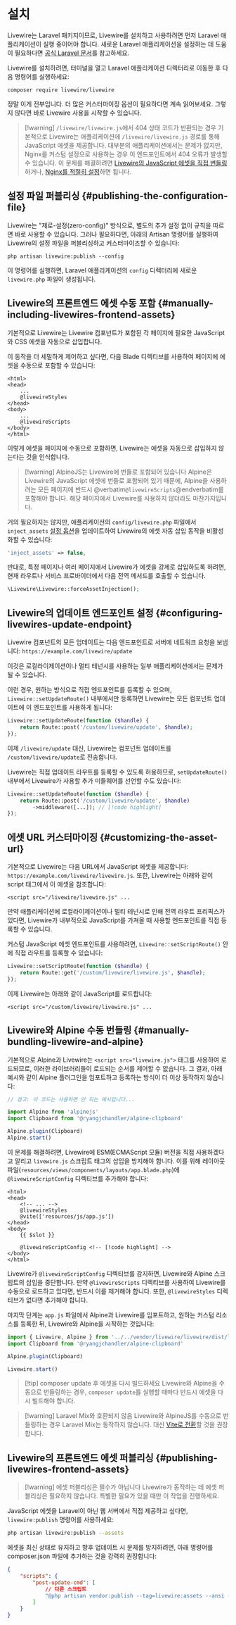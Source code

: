 # 설치
Livewire는 Laravel 패키지이므로, Livewire를 설치하고 사용하려면 먼저 Laravel 애플리케이션이 실행 중이어야 합니다. 새로운 Laravel 애플리케이션을 설정하는 데 도움이 필요하다면 [공식 Laravel 문서](https://laravel.com/docs/installation)를 참고하세요.

Livewire를 설치하려면, 터미널을 열고 Laravel 애플리케이션 디렉터리로 이동한 후 다음 명령어를 실행하세요:
```shell
composer require livewire/livewire
```

정말 이게 전부입니다. 더 많은 커스터마이징 옵션이 필요하다면 계속 읽어보세요. 그렇지 않다면 바로 Livewire 사용을 시작할 수 있습니다.

> [!warning] `/livewire/livewire.js`에서 404 상태 코드가 반환되는 경우
> 기본적으로 Livewire는 애플리케이션에 `/livewire/livewire.js` 경로를 통해 JavaScript 에셋을 제공합니다. 대부분의 애플리케이션에서는 문제가 없지만, Nginx를 커스텀 설정으로 사용하는 경우 이 엔드포인트에서 404 오류가 발생할 수 있습니다. 이 문제를 해결하려면 [Livewire의 JavaScript 에셋을 직접 번들링](#manually-bundling-livewire-and-alpine)하거나, [Nginx를 적절히 설정](https://benjamincrozat.com/livewire-js-404-not-found)하면 됩니다.

## 설정 파일 퍼블리싱 {#publishing-the-configuration-file}

Livewire는 "제로-설정(zero-config)" 방식으로, 별도의 추가 설정 없이 규칙을 따르면 바로 사용할 수 있습니다. 그러나 필요하다면, 아래의 Artisan 명령어를 실행하여 Livewire의 설정 파일을 퍼블리싱하고 커스터마이즈할 수 있습니다:

```shell
php artisan livewire:publish --config
```

이 명령어를 실행하면, Laravel 애플리케이션의 `config` 디렉터리에 새로운 `livewire.php` 파일이 생성됩니다.

## Livewire의 프론트엔드 에셋 수동 포함 {#manually-including-livewires-frontend-assets}

기본적으로 Livewire는 Livewire 컴포넌트가 포함된 각 페이지에 필요한 JavaScript와 CSS 에셋을 자동으로 삽입합니다.

이 동작을 더 세밀하게 제어하고 싶다면, 다음 Blade 디렉티브를 사용하여 페이지에 에셋을 수동으로 포함할 수 있습니다:

```blade
<html>
<head>
	...
	@livewireStyles
</head>
<body>
	...
	@livewireScripts
</body>
</html>
```

이렇게 에셋을 페이지에 수동으로 포함하면, Livewire는 에셋을 자동으로 삽입하지 않는다는 것을 인식합니다.

> [!warning] AlpineJS는 Livewire에 번들로 포함되어 있습니다
> Alpine은 Livewire의 JavaScript 에셋에 번들로 포함되어 있기 때문에, Alpine을 사용하려는 모든 페이지에 반드시 @verbatim`@livewireScripts`@endverbatim를 포함해야 합니다. 해당 페이지에서 Livewire를 사용하지 않더라도 마찬가지입니다.

거의 필요하지는 않지만, 애플리케이션의 `config/livewire.php` 파일에서 `inject_assets` [설정 옵션](#publishing-the-configuration-file)을 업데이트하여 Livewire의 에셋 자동 삽입 동작을 비활성화할 수 있습니다:

```php
'inject_assets' => false,
```

반대로, 특정 페이지나 여러 페이지에서 Livewire가 에셋을 강제로 삽입하도록 하려면, 현재 라우트나 서비스 프로바이더에서 다음 전역 메서드를 호출할 수 있습니다.

```php
\Livewire\Livewire::forceAssetInjection();
```

## Livewire의 업데이트 엔드포인트 설정 {#configuring-livewires-update-endpoint}

Livewire 컴포넌트의 모든 업데이트는 다음 엔드포인트로 서버에 네트워크 요청을 보냅니다: `https://example.com/livewire/update`

이것은 로컬라이제이션이나 멀티 테넌시를 사용하는 일부 애플리케이션에서는 문제가 될 수 있습니다.

이런 경우, 원하는 방식으로 직접 엔드포인트를 등록할 수 있으며, `Livewire::setUpdateRoute()` 내부에서만 등록하면 Livewire는 모든 컴포넌트 업데이트에 이 엔드포인트를 사용하게 됩니다:

```php
Livewire::setUpdateRoute(function ($handle) {
	return Route::post('/custom/livewire/update', $handle);
});
```

이제 `/livewire/update` 대신, Livewire는 컴포넌트 업데이트를 `/custom/livewire/update`로 전송합니다.

Livewire는 직접 업데이트 라우트를 등록할 수 있도록 허용하므로, `setUpdateRoute()` 내부에서 Livewire가 사용할 추가 미들웨어를 선언할 수도 있습니다:

```php
Livewire::setUpdateRoute(function ($handle) {
	return Route::post('/custom/livewire/update', $handle)
        ->middleware([...]); // [!code highlight]
});
```

## 에셋 URL 커스터마이징 {#customizing-the-asset-url}

기본적으로 Livewire는 다음 URL에서 JavaScript 에셋을 제공합니다: `https://example.com/livewire/livewire.js`. 또한, Livewire는 아래와 같이 script 태그에서 이 에셋을 참조합니다:

```blade
<script src="/livewire/livewire.js" ...
```

만약 애플리케이션에 로컬라이제이션이나 멀티 테넌시로 인해 전역 라우트 프리픽스가 있다면, Livewire가 내부적으로 JavaScript를 가져올 때 사용할 엔드포인트를 직접 등록할 수 있습니다.

커스텀 JavaScript 에셋 엔드포인트를 사용하려면, `Livewire::setScriptRoute()` 안에 직접 라우트를 등록할 수 있습니다:

```php
Livewire::setScriptRoute(function ($handle) {
    return Route::get('/custom/livewire/livewire.js', $handle);
});
```

이제 Livewire는 아래와 같이 JavaScript를 로드합니다:

```blade
<script src="/custom/livewire/livewire.js" ...
```

## Livewire와 Alpine 수동 번들링 {#manually-bundling-livewire-and-alpine}

기본적으로 Alpine과 Livewire는 `<script src="livewire.js">` 태그를 사용하여 로드되므로, 이러한 라이브러리들이 로드되는 순서를 제어할 수 없습니다. 그 결과, 아래 예시와 같이 Alpine 플러그인을 임포트하고 등록하는 방식이 더 이상 동작하지 않습니다:

```js
// 경고: 이 코드는 사용하면 안 되는 예시입니다...

import Alpine from 'alpinejs'
import Clipboard from '@ryangjchandler/alpine-clipboard'

Alpine.plugin(Clipboard)
Alpine.start()
```

이 문제를 해결하려면, Livewire에 ESM(ECMAScript 모듈) 버전을 직접 사용하겠다고 알리고 `livewire.js` 스크립트 태그의 삽입을 방지해야 합니다. 이를 위해 레이아웃 파일(`resources/views/components/layouts/app.blade.php`)에 `@livewireScriptConfig` 디렉티브를 추가해야 합니다:

```blade
<html>
<head>
    <!-- ... -->
    @livewireStyles
    @vite(['resources/js/app.js'])
</head>
<body>
    {{ $slot }}

    @livewireScriptConfig <!-- [!code highlight] -->
</body>
</html>
```

Livewire가 `@livewireScriptConfig` 디렉티브를 감지하면, Livewire와 Alpine 스크립트의 삽입을 중단합니다. 만약 `@livewireScripts` 디렉티브를 사용하여 Livewire를 수동으로 로드하고 있다면, 반드시 이를 제거해야 합니다. 또한, `@livewireStyles` 디렉티브가 없다면 추가해야 합니다.

마지막 단계는 `app.js` 파일에서 Alpine과 Livewire를 임포트하고, 원하는 커스텀 리소스를 등록한 뒤, Livewire와 Alpine을 시작하는 것입니다:

```js
import { Livewire, Alpine } from '../../vendor/livewire/livewire/dist/livewire.esm';
import Clipboard from '@ryangjchandler/alpine-clipboard'

Alpine.plugin(Clipboard)

Livewire.start()
```

> [!tip] composer update 후 에셋을 다시 빌드하세요
> Livewire와 Alpine을 수동으로 번들링하는 경우, `composer update`를 실행할 때마다 반드시 에셋을 다시 빌드해야 합니다.

> [!warning] Laravel Mix와 호환되지 않음
> Livewire와 AlpineJS를 수동으로 번들링하는 경우 Laravel Mix는 동작하지 않습니다. 대신 [Vite로 전환](https://laravel.com/docs/vite)할 것을 권장합니다.

## Livewire의 프론트엔드 에셋 퍼블리싱 {#publishing-livewires-frontend-assets}

> [!warning] 에셋 퍼블리싱은 필수가 아닙니다
> Livewire가 동작하는 데 에셋 퍼블리싱은 필요하지 않습니다. 특별한 필요가 있을 때만 이 작업을 진행하세요.

JavaScript 에셋을 Laravel이 아닌 웹 서버에서 직접 제공하고 싶다면, `livewire:publish` 명령어를 사용하세요:

```bash
php artisan livewire:publish --assets
```

에셋을 최신 상태로 유지하고 향후 업데이트 시 문제를 방지하려면, 아래 명령어를 composer.json 파일에 추가하는 것을 강력히 권장합니다:

```json
{
    "scripts": {
        "post-update-cmd": [
            // 다른 스크립트
            "@php artisan vendor:publish --tag=livewire:assets --ansi --force"
        ]
    }
}
```

